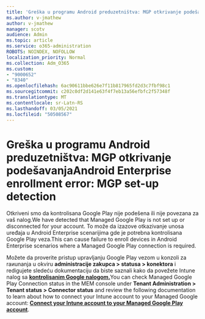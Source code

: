 ```yaml
---
title: 'Greška u programu Android preduzetništva: MGP otkrivanje podešavanja'
ms.author: v-jmathew
author: v-jmathew
manager: scotv
audience: Admin
ms.topic: article
ms.service: o365-administration
ROBOTS: NOINDEX, NOFOLLOW
localization_priority: Normal
ms.collection: Adm_O365
ms.custom:
- "9000652"
- "8340"
ms.openlocfilehash: 6ac90611bbe626e7f11b817965fd2d3c7fbf98c1
ms.sourcegitcommit: c202c0df2d141e63f4f7eb13a56efbfc2f57348f
ms.translationtype: MT
ms.contentlocale: sr-Latn-RS
ms.lasthandoff: 03/05/2021
ms.locfileid: "50508567"
---
```

# <a name="android-enterprise-enrollment-error-mgp-set-up-detection"></a><span data-ttu-id="5baf2-102">Greška u programu Android preduzetništva: MGP otkrivanje podešavanja</span><span class="sxs-lookup"><span data-stu-id="5baf2-102">Android Enterprise enrollment error: MGP set-up detection</span></span>

<span data-ttu-id="5baf2-103">Otkriveni smo da kontrolisana Google Play nije podešena ili nije povezana za vaš nalog.</span><span class="sxs-lookup"><span data-stu-id="5baf2-103">We have detected that Managed Google Play is not set up or disconnected for your account.</span></span> <span data-ttu-id="5baf2-104">To može da izazove otkazivanje unosa uređaja u Android Enterprise scenarijima gde je potrebna kontrolisana Google Play veza.</span><span class="sxs-lookup"><span data-stu-id="5baf2-104">This can cause failure to enroll devices in Android Enterprise scenarios where a Managed Google Play connection is required.</span></span>

<span data-ttu-id="5baf2-105">Možete da proverite pristup upravljanju Google Play vezom u konzoli za raиunanja u okviru **administracije zakupca > statusa > konektora** i redigujete sledeću dokumentaciju da biste saznali kako da povežete Intune nalog sa **[kontrolisanim Google nalogom.](https://docs.microsoft.com/mem/intune/enrollment/connect-intune-android-enterprise)**</span><span class="sxs-lookup"><span data-stu-id="5baf2-105">You can check Managed Google Play Connection status in the MEM console under **Tenant Administration > Tenant status > Connector status** and review the following documentation to learn about how to connect your Intune account to your Managed Google account: **[Connect your Intune account to your Managed Google Play account](https://docs.microsoft.com/mem/intune/enrollment/connect-intune-android-enterprise)**.</span></span>
